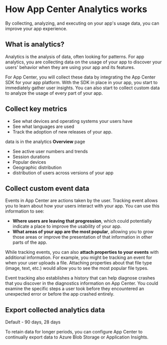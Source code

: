 # How App Center Analytics works

By collecting, analyzing, and executing on your app's usage data, you can improve your app experience.

## What is analytics?

Analytics is the analysis of data, often looking for patterns. For app analytics, you are collecting data on the usage of your app to discover your users' behavior when they are using your app and its features.

For App Center, you will collect these data by integrating the App Center SDK for your app platform. With the SDK in place in your app, you start to immediately gather user insights. You can also start to collect custom data to analyze the usage of every part of your app.

## Collect key metrics

* See what devices and operating systems your users have
* See what languages are used
* Track the adoption of new releases of your app.

data is in the analytics **Overview** page

* See active user numbers and trends
* Session durations
* Popular devices
* Geographic distribution
* distribution of users across versions of your app

## Collect custom event data

Events in App Center are actions taken by the user. Tracking event allows you to learn about how your users interact with your app.
You can use this information to see:

* **Where users are leaving that progression**, which could potentially indicate a place to improve the usability of your app.
* **What areas of your app are the most popular**, allowing you to grow those areas or improve the presentation of that information in other parts of the app.

While tracking events, you can also **attach properties to your events** with additional information. For example, you might be tracking an event for when your user uploads a file. Attaching properties about that file type (image, text, etc.) would allow you to see the most popular file types.

Event tracking also establishes a history that can help diagnose crashes that you discover in the diagnostics information on App Center. You could examine the specific steps a user took before they encountered an unexpected error or before the app crashed entirely.

## Export collected analytics data

Default - 90 days, 28 days

To retain data for longer periods, you can configure App Center to continually export data to Azure Blob Storage or Application Insights.

